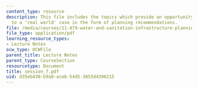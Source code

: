 ```yaml
---
content_type: resource
description: This file includes the topics which provide an opportunity to apply learning
  to a 'real world' case in the form of planning recommendations.
file: /media/courses/11-479-water-and-sanitation-infrastructure-planning-in-developing-countries-spring-2005/d35eb430b9a8aceb54d53853d4396215_session_7.pdf
file_type: application/pdf
learning_resource_types:
- Lecture Notes
ocw_type: OCWFile
parent_title: Lecture Notes
parent_type: CourseSection
resourcetype: Document
title: session_7.pdf
uid: d35eb430-b9a8-aceb-54d5-3853d4396215
---
```

